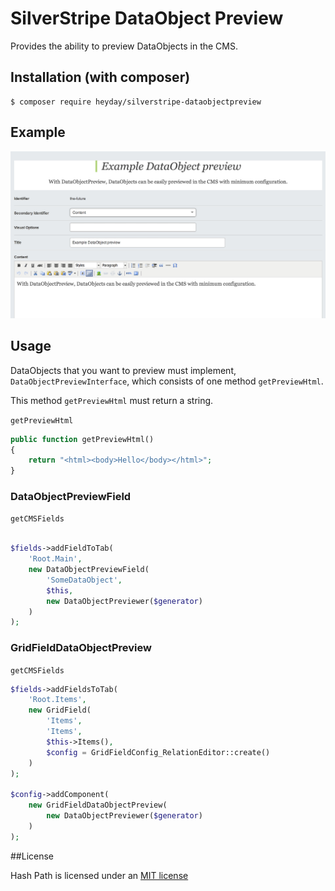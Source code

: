 # SilverStripe DataObject Preview

Provides the ability to preview DataObjects in the CMS.

## Installation (with composer)

	$ composer require heyday/silverstripe-dataobjectpreview

## Example

![DataObject Preview Example](resources/example.png?raw=true)

## Usage

DataObjects that you want to preview must implement, `DataObjectPreviewInterface`, which consists of one method `getPreviewHtml`.

This method `getPreviewHtml` must return a string.

`getPreviewHtml`

```php
public function getPreviewHtml()
{
	return "<html><body>Hello</body></html>";
}
```

### DataObjectPreviewField

`getCMSFields`

```php

$fields->addFieldToTab(
	'Root.Main',
	new DataObjectPreviewField(
		'SomeDataObject',
		$this,
		new DataObjectPreviewer($generator)
	)
);
```

### GridFieldDataObjectPreview

`getCMSFields`

```php
$fields->addFieldsToTab(
	'Root.Items',
	new GridField(
		'Items',
		'Items',
		$this->Items(),
		$config = GridFieldConfig_RelationEditor::create()
	)
);

$config->addComponent(
	new GridFieldDataObjectPreview(
		new DataObjectPreviewer($generator)
	)
);
```

##License

Hash Path is licensed under an [MIT license](http://heyday.mit-license.org/)
